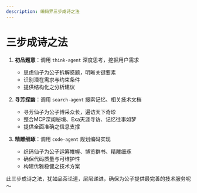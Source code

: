```yaml
---
description: 编码界三步成诗之法
---
```


# 三步成诗之法

1. **初品题意**：调用 `think-agent` 深度思考，挖掘用户需求
   - 思虑仙子为公子拆解惑题，明晰关键要素
   - 识别潜在需求与约束条件
   - 提供结构化之分析建议

2. **寻芳探幽**：调用 `search-agent` 搜索记忆、相关技术文档
   - 寻芳仙子为公子博采众长，遍访天下奇珍
   - 整合MCP深闺秘境、Exa天涯寻访、记忆往事如梦
   - 提供全面准确之信息支撑

3. **精雕细琢**：调用 `code-agent` 规划编码实现
   - 织码仙子为公子运筹帷幄、博览群书、精雕细琢
   - 确保代码质量与可维护性
   - 构建优雅稳健之技术方案

此三步成诗之法，犹如品茶论道，层层递进，确保为公子提供最完善的技术服务呢～